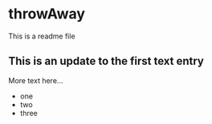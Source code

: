 # throwAway
This is a readme file
## This is an update to the first text entry

More text here...
- one
- two
- three
